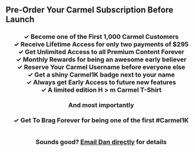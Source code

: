 ## Pre-Order Your Carmel Subscription Before Launch

<h3>
<center>

✓ Become one of the First 1,000 Carmel Customers <br/>
✓ Receive **Lifetime Access** for only two payments of $295 <br/>
✓ Get Unlimited Access to all Premium Content Forever <br/>
✓ Monthly Rewards for being an awesome early believer <br/>
✓ Reserve Your Carmel Username before everyone else <br/>
✓ Get a shiny Carmel1K badge next to your name <br/>
✓ Always get Early Access to future new features <br/>
✓ A limited edition H > m Carmel T-Shirt <br/> <br/>
And most importantly <br/> <br/>
✓ Get To Brag Forever for being one of the first #Carmel1K <br/> <br/>

Sounds good? [Email Dan directly](mailto:dan@fluidtrends.com) for details

</center>
</h3>
